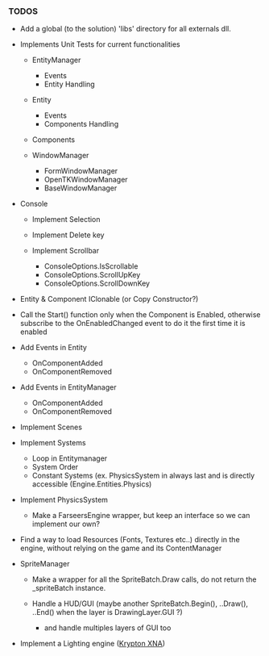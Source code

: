 ### TODOS

- Add a global (to the solution) 'libs' directory for all externals dll.

- Implements Unit Tests for current functionalities
	- EntityManager
		- Events
		- Entity Handling
	
	- Entity
		- Events
		- Components Handling
		
	- Components
	
	- WindowManager 
		- FormWindowManager
		- OpenTKWindowManager
		- BaseWindowManager
		
- Console
	- Implement Selection
	
	- Implement Delete key
	
	- Implement Scrollbar
		- ConsoleOptions.IsScrollable
		- ConsoleOptions.ScrollUpKey
		- ConsoleOptions.ScrollDownKey		
		
- Entity & Component IClonable (or Copy Constructor?)

- Call the Start() function only when the Component is Enabled, otherwise subscribe to the OnEnabledChanged event to do it the first time it is enabled

- Add Events in Entity
	- OnComponentAdded
	- OnComponentRemoved

- Add Events in EntityManager
	- OnComponentAdded
	- OnComponentRemoved
	
- Implement Scenes

- Implement Systems 
	- Loop in Entitymanager
	- System Order
	- Constant Systems (ex. PhysicsSystem in always last and is directly accessible (Engine.Entities.Physics)

- Implement PhysicsSystem
	- Make a FarseersEngine wrapper, but keep an interface so we can implement our own?

- Find a way to load Resources (Fonts, Textures etc..) directly in the engine, without relying on the game and its ContentManager

- SpriteManager
	- Make a wrapper for all the SpriteBatch.Draw calls, do not return the _spriteBatch instance.
	
	- Handle a HUD/GUI (maybe another SpriteBatch.Begin(), ..Draw(), ..End() when the layer is DrawingLayer.GUI ?)
	
		-  and handle multiples layers of GUI too

-  Implement a Lighting engine ([Krypton XNA](https://krypton.codeplex.com/))
